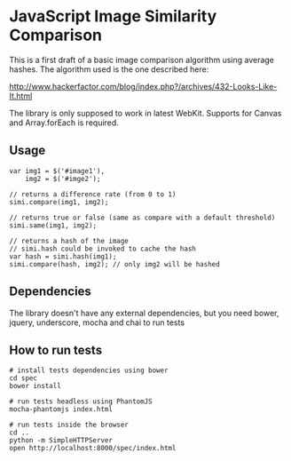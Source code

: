 JavaScript Image Similarity Comparison
=======================

This is a first draft of a basic image comparison algorithm using average hashes.
The algorithm used is the one described here:

http://www.hackerfactor.com/blog/index.php?/archives/432-Looks-Like-It.html

The library is only supposed to work in latest WebKit.
Supports for Canvas and Array.forEach is required.

Usage
-----

    var img1 = $('#image1'),
        img2 = $('#imge2');

    // returns a difference rate (from 0 to 1)
    simi.compare(img1, img2);

    // returns true or false (same as compare with a default threshold)
    simi.same(img1, img2);

    // returns a hash of the image
    // simi.hash could be invoked to cache the hash
    var hash = simi.hash(img1);
    simi.compare(hash, img2); // only img2 will be hashed


Dependencies
-----

The library doesn't have any external dependencies, but you need bower, jquery, underscore, mocha and chai to run tests


How to run tests
----

    # install tests dependencies using bower
    cd spec
    bower install

    # run tests headless using PhantomJS
    mocha-phantomjs index.html

    # run tests inside the browser
    cd ..
    python -m SimpleHTTPServer
    open http://localhost:8000/spec/index.html
